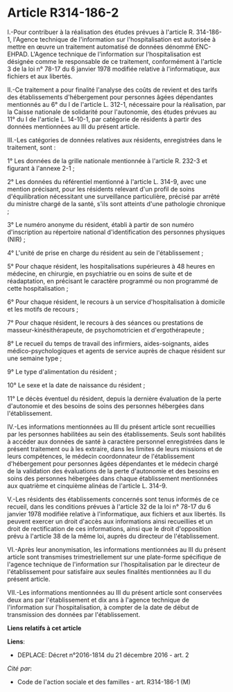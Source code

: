 # Article R314-186-2

I.-Pour contribuer à la réalisation des études prévues à l'article R. 314-186-1, l'Agence technique de l'information sur
l'hospitalisation est autorisée à mettre en œuvre un traitement automatisé de données dénommé ENC-EHPAD. L'Agence technique
de l'information sur l'hospitalisation est désignée comme le responsable de ce traitement, conformément à l'article 3 de la
loi n° 78-17 du 6 janvier 1978 modifiée relative à l'informatique, aux fichiers et aux libertés. 

II.-Ce traitement a pour finalité l'analyse des coûts de revient et des tarifs des établissements d'hébergement pour
personnes âgées dépendantes mentionnés au 6° du I de l'article L. 312-1, nécessaire pour la réalisation, par la Caisse
nationale de solidarité pour l'autonomie, des études prévues au 11° du I de l'article L. 14-10-1, par catégorie de résidents
à partir des données mentionnées au III du présent article. 

III.-Les catégories de données relatives aux résidents, enregistrées dans le traitement, sont : 

1° Les données de la grille nationale mentionnée à l'article R. 232-3 et figurant à l'annexe 2-1 ; 

2° Les données du référentiel mentionné à l'article L. 314-9, avec une mention précisant, pour les résidents relevant d'un
profil de soins d'équilibration nécessitant une surveillance particulière, précisé par arrêté du ministre chargé de la santé,
s'ils sont atteints d'une pathologie chronique ; 

3° Le numéro anonyme du résident, établi à partir de son numéro d'inscription au répertoire national d'identification des
personnes physiques (NIR) ; 

4° L'unité de prise en charge du résident au sein de l'établissement ; 

5° Pour chaque résident, les hospitalisations supérieures à 48 heures en médecine, en chirurgie, en psychiatrie ou en soins
de suite et de réadaptation, en précisant le caractère programmé ou non programmé de cette hospitalisation ; 

6° Pour chaque résident, le recours à un service d'hospitalisation à domicile et les motifs de recours ; 

7° Pour chaque résident, le recours à des séances ou prestations de masseur-kinésithérapeute, de psychomotricien et
d'ergothérapeute ; 

8° Le recueil du temps de travail des infirmiers, aides-soignants, aides médico-psychologiques et agents de service auprès de
chaque résident sur une semaine type ; 

9° Le type d'alimentation du résident ; 

10° Le sexe et la date de naissance du résident ; 

11° Le décès éventuel du résident, depuis la dernière évaluation de la perte d'autonomie et des besoins de soins des
personnes hébergées dans l'établissement. 

IV.-Les informations mentionnées au III du présent article sont recueillies par les personnes habilitées au sein des
établissements. Seuls sont habilités à accéder aux données de santé à caractère personnel enregistrées dans le présent
traitement ou à les extraire, dans les limites de leurs missions et de leurs compétences, le médecin coordonnateur de
l'établissement d'hébergement pour personnes âgées dépendantes et le médecin chargé de la validation des évaluations de la
perte d'autonomie et des besoins en soins des personnes hébergées dans chaque établissement mentionnées aux quatrième et
cinquième alinéas de l'article L. 314-9. 

V.-Les résidents des établissements concernés sont tenus informés de ce recueil, dans les conditions prévues à l'article 32
de la loi n° 78-17 du 6 janvier 1978 modifiée relative à l'informatique, aux fichiers et aux libertés. Ils peuvent exercer un
droit d'accès aux informations ainsi recueillies et un droit de rectification de ces informations, ainsi que le droit
d'opposition prévu à l'article 38 de la même loi, auprès du directeur de l'établissement. 

VI.-Après leur anonymisation, les informations mentionnées au III du présent article sont transmises trimestriellement sur
une plate-forme spécifique de l'agence technique de l'information sur l'hospitalisation par le directeur de l'établissement
pour satisfaire aux seules finalités mentionnées au II du présent article. 

VII.-Les informations mentionnées au III du présent article sont conservées deux ans par l'établissement et dix ans à
l'agence technique de l'information sur l'hospitalisation, à compter de la date de début de transmission des données par
l'établissement.

**Liens relatifs à cet article**

**Liens**:

  - DEPLACE: Décret n°2016-1814 du 21 décembre 2016 - art. 2

_Cité par_:

  - Code de l'action sociale et des familles - art. R314-186-1 (M)
